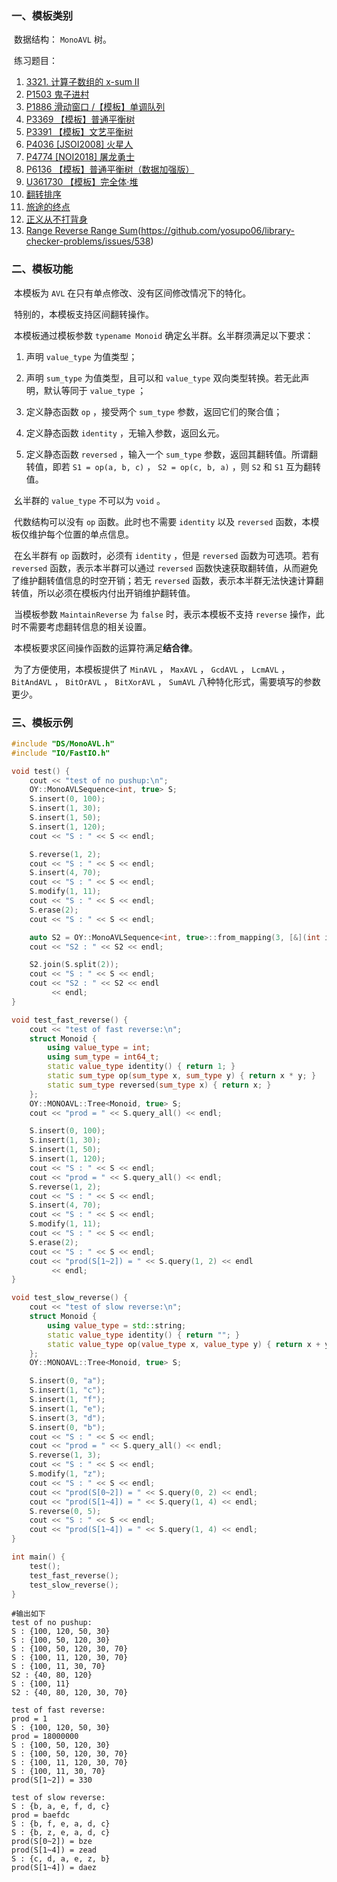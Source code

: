 ### 一、模板类别

​	数据结构： `MonoAVL` 树。

​	练习题目：


1. [3321. 计算子数组的 x-sum II](https://leetcode.cn/problems/find-x-sum-of-all-k-long-subarrays-ii)
2. [P1503 鬼子进村](https://www.luogu.com.cn/problem/P1503)
3. [P1886 滑动窗口 /【模板】单调队列](https://www.luogu.com.cn/problem/P1886)
4. [P3369 【模板】普通平衡树](https://www.luogu.com.cn/problem/P3369)
5. [P3391 【模板】文艺平衡树](https://www.luogu.com.cn/problem/P3391)
6. [P4036 [JSOI2008] 火星人](https://www.luogu.com.cn/problem/P4036)
7. [P4774 [NOI2018] 屠龙勇士](https://www.luogu.com.cn/problem/P4774)
8. [P6136 【模板】普通平衡树（数据加强版）](https://www.luogu.com.cn/problem/P6136)
9. [U361730 【模板】完全体·堆](https://www.luogu.com.cn/problem/U361730)
10. [翻转排序](https://ac.nowcoder.com/acm/problem/275173)
11. [旅途的终点](https://ac.nowcoder.com/acm/problem/275989)
12. [正义从不打背身](https://ac.nowcoder.com/acm/problem/277862)
13. [Range Reverse Range Sum](https://judge.yosupo.jp/problem/range_reverse_range_sum)(https://github.com/yosupo06/library-checker-problems/issues/538)


### 二、模板功能

​		本模板为 `AVL` 在只有单点修改、没有区间修改情况下的特化。

​		特别的，本模板支持区间翻转操作。

​		本模板通过模板参数 `typename Monoid` 确定幺半群。幺半群须满足以下要求：

1. 声明 `value_type` 为值类型；

2. 声明 `sum_type` 为值类型，且可以和 `value_type` 双向类型转换。若无此声明，默认等同于 `value_type` ；

3. 定义静态函数 `op` ，接受两个 `sum_type` 参数，返回它们的聚合值；

4. 定义静态函数 `identity` ，无输入参数，返回幺元。

5. 定义静态函数 `reversed` ，输入一个 `sum_type` 参数，返回其翻转值。所谓翻转值，即若 `S1 = op(a, b, c)` ， `S2 = op(c, b, a)` ，则 `S2` 和 `S1` 互为翻转值。


​		幺半群的 `value_type` 不可以为 `void` 。

​		代数结构可以没有 `op` 函数。此时也不需要 `identity` 以及 `reversed`  函数，本模板仅维护每个位置的单点信息。

​		在幺半群有 `op` 函数时，必须有 `identity` ，但是 `reversed` 函数为可选项。若有 `reversed` 函数，表示本半群可以通过 `reversed` 函数快速获取翻转值，从而避免了维护翻转值信息的时空开销；若无 `reversed` 函数，表示本半群无法快速计算翻转值，所以必须在模板内付出开销维护翻转值。

​		当模板参数 `MaintainReverse` 为 `false` 时，表示本模板不支持 `reverse` 操作，此时不需要考虑翻转信息的相关设置。

​		本模板要求区间操作函数的运算符满足**结合律**。

​		为了方便使用，本模板提供了 `MinAVL` ， `MaxAVL` ， `GcdAVL` ， `LcmAVL` ， `BitAndAVL` ， `BitOrAVL` ， `BitXorAVL` ， `SumAVL` 八种特化形式，需要填写的参数更少。



### 三、模板示例

```c++
#include "DS/MonoAVL.h"
#include "IO/FastIO.h"

void test() {
    cout << "test of no pushup:\n";
    OY::MonoAVLSequence<int, true> S;
    S.insert(0, 100);
    S.insert(1, 30);
    S.insert(1, 50);
    S.insert(1, 120);
    cout << "S : " << S << endl;

    S.reverse(1, 2);
    cout << "S : " << S << endl;
    S.insert(4, 70);
    cout << "S : " << S << endl;
    S.modify(1, 11);
    cout << "S : " << S << endl;
    S.erase(2);
    cout << "S : " << S << endl;

    auto S2 = OY::MonoAVLSequence<int, true>::from_mapping(3, [&](int i) { return (i + 1) * 40; });
    cout << "S2 : " << S2 << endl;

    S2.join(S.split(2));
    cout << "S : " << S << endl;
    cout << "S2 : " << S2 << endl
         << endl;
}

void test_fast_reverse() {
    cout << "test of fast reverse:\n";
    struct Monoid {
        using value_type = int;
        using sum_type = int64_t;
        static value_type identity() { return 1; }
        static sum_type op(sum_type x, sum_type y) { return x * y; }
        static sum_type reversed(sum_type x) { return x; }
    };
    OY::MONOAVL::Tree<Monoid, true> S;
    cout << "prod = " << S.query_all() << endl;

    S.insert(0, 100);
    S.insert(1, 30);
    S.insert(1, 50);
    S.insert(1, 120);
    cout << "S : " << S << endl;
    cout << "prod = " << S.query_all() << endl;
    S.reverse(1, 2);
    cout << "S : " << S << endl;
    S.insert(4, 70);
    cout << "S : " << S << endl;
    S.modify(1, 11);
    cout << "S : " << S << endl;
    S.erase(2);
    cout << "S : " << S << endl;
    cout << "prod(S[1~2]) = " << S.query(1, 2) << endl
         << endl;
}

void test_slow_reverse() {
    cout << "test of slow reverse:\n";
    struct Monoid {
        using value_type = std::string;
        static value_type identity() { return ""; }
        static value_type op(value_type x, value_type y) { return x + y; }
    };
    OY::MONOAVL::Tree<Monoid, true> S;

    S.insert(0, "a");
    S.insert(1, "c");
    S.insert(1, "f");
    S.insert(1, "e");
    S.insert(3, "d");
    S.insert(0, "b");
    cout << "S : " << S << endl;
    cout << "prod = " << S.query_all() << endl;
    S.reverse(1, 3);
    cout << "S : " << S << endl;
    S.modify(1, "z");
    cout << "S : " << S << endl;
    cout << "prod(S[0~2]) = " << S.query(0, 2) << endl;
    cout << "prod(S[1~4]) = " << S.query(1, 4) << endl;
    S.reverse(0, 5);
    cout << "S : " << S << endl;
    cout << "prod(S[1~4]) = " << S.query(1, 4) << endl;
}

int main() {
    test();
    test_fast_reverse();
    test_slow_reverse();
}
```

```
#输出如下
test of no pushup:
S : {100, 120, 50, 30}
S : {100, 50, 120, 30}
S : {100, 50, 120, 30, 70}
S : {100, 11, 120, 30, 70}
S : {100, 11, 30, 70}
S2 : {40, 80, 120}
S : {100, 11}
S2 : {40, 80, 120, 30, 70}

test of fast reverse:
prod = 1
S : {100, 120, 50, 30}
prod = 18000000
S : {100, 50, 120, 30}
S : {100, 50, 120, 30, 70}
S : {100, 11, 120, 30, 70}
S : {100, 11, 30, 70}
prod(S[1~2]) = 330

test of slow reverse:
S : {b, a, e, f, d, c}
prod = baefdc
S : {b, f, e, a, d, c}
S : {b, z, e, a, d, c}
prod(S[0~2]) = bze
prod(S[1~4]) = zead
S : {c, d, a, e, z, b}
prod(S[1~4]) = daez

```

